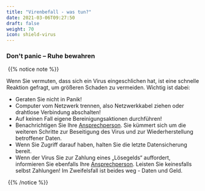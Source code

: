 ```yaml
---
title: "Virenbefall - was tun?"
date: 2021-03-06T09:27:50
draft: false
weight: 70
icon: shield-virus
---
```


### Don't panic – Ruhe bewahren

​	{{% notice note %}}

Wenn Sie vermuten, dass sich ein Virus eingeschlichen hat, ist eine schnelle Reaktion gefragt, um größeren Schaden zu vermeiden. Wichtig ist dabei:

- Geraten Sie nicht in Panik!
- Computer vom Netzwerk trennen, also Netzwerkkabel ziehen oder drahtlose Verbindung abschalten!
- Auf keinen Fall eigene Bereinigungsaktionen durchführen!
- Benachrichtigen Sie Ihre [Ansprechperson](/ansprechpersonen/). Sie kümmert sich um die weiteren Schritte zur Beseitigung des Virus und zur Wiederherstellung betroffener Daten.
- Wenn Sie Zugriff darauf haben, halten Sie die letzte Datensicherung bereit.
- Wenn der Virus Sie zur Zahlung eines „Lösegelds“ auffordert, informieren Sie ebenfalls Ihre [Ansprechperson](/ansprechpersonen/). Leisten Sie keinesfalls selbst Zahlungen! Im Zweifelsfall ist beides weg - Daten und Geld.

​	{{% /notice %}}

